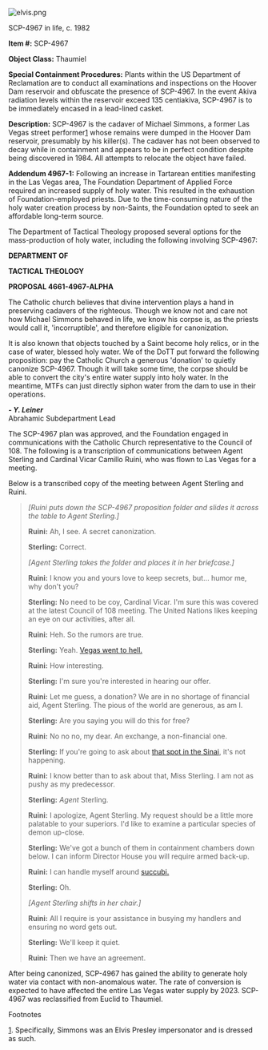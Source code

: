 ![elvis.png](http://scp-wiki.wdfiles.com/local--files/scp-4967/elvis.png)

SCP-4967 in life, c. 1982

**Item #:** SCP-4967

**Object Class:** Thaumiel

**Special Containment Procedures:** Plants within the US Department of Reclamation are to conduct all examinations and inspections on the Hoover Dam reservoir and obfuscate the presence of SCP-4967. In the event Akiva radiation levels within the reservoir exceed 135 centiakiva, SCP-4967 is to be immediately encased in a lead-lined casket.

**Description:** SCP-4967 is the cadaver of Michael Simmons, a former Las Vegas street performer[1](javascript:;) whose remains were dumped in the Hoover Dam reservoir, presumably by his killer(s). The cadaver has not been observed to decay while in containment and appears to be in perfect condition despite being discovered in 1984. All attempts to relocate the object have failed.

**Addendum 4967-1:** Following an increase in Tartarean entities manifesting in the Las Vegas area, The Foundation Department of Applied Force required an increased supply of holy water. This resulted in the exhaustion of Foundation-employed priests. Due to the time-consuming nature of the holy water creation process by non-Saints, the Foundation opted to seek an affordable long-term source.

The Department of Tactical Theology proposed several options for the mass-production of holy water, including the following involving SCP-4967:

  
**DEPARTMENT OF**

**TACTICAL THEOLOGY**

**PROPOSAL 4661-4967-ALPHA**

The Catholic church believes that divine intervention plays a hand in preserving cadavers of the righteous. Though we know not and care not how Michael Simmons behaved in life, we know his corpse is, as the priests would call it, 'incorruptible', and therefore eligible for canonization.  
  
It is also known that objects touched by a Saint become holy relics, or in the case of water, blessed holy water. We of the DoTT put forward the following proposition: pay the Catholic Church a generous 'donation' to quietly canonize SCP-4967. Though it will take some time, the corpse should be able to convert the city's entire water supply into holy water. In the meantime, MTFs can just directly siphon water from the dam to use in their operations.

**_\- Y. Leiner_**  
Abrahamic Subdepartment Lead  

The SCP-4967 plan was approved, and the Foundation engaged in communications with the Catholic Church representative to the Council of 108. The following is a transcription of communications between Agent Sterling and Cardinal Vicar Camillo Ruini, who was flown to Las Vegas for a meeting.

Below is a transcribed copy of the meeting between Agent Sterling and Ruini.

> **<BEGIN LOG>**
> 
> _\[Ruini puts down the SCP-4967 proposition folder and slides it across the table to Agent Sterling.\]_
> 
> **Ruini:** Ah, I see. A secret canonization.
> 
> **Sterling:** Correct.
> 
> _\[Agent Sterling takes the folder and places it in her briefcase.\]_
> 
> **Ruini:** I know you and yours love to keep secrets, but… humor me, why don't you?
> 
> **Sterling:** No need to be coy, Cardinal Vicar. I'm sure this was covered at the latest Council of 108 meeting. The United Nations likes keeping an eye on our activities, after all.
> 
> **Ruini:** Heh. So the rumors are true.
> 
> **Sterling:** Yeah. [Vegas went to hell.](/scp-4661)
> 
> **Ruini:** How interesting.
> 
> **Sterling:** I'm sure you're interested in hearing our offer.
> 
> **Ruini:** Let me guess, a donation? We are in no shortage of financial aid, Agent Sterling. The pious of the world are generous, as am I.
> 
> **Sterling:** Are you saying you will do this for free?
> 
> **Ruini:** No no no, my dear. An exchange, a non-financial one.
> 
> **Sterling:** If you're going to ask about [that spot in the Sinai](/spikebrennan-s-proposal), it's not happening.
> 
> **Ruini:** I know better than to ask about that, Miss Sterling. I am not as pushy as my predecessor.
> 
> **Sterling:** _Agent_ Sterling.
> 
> **Ruini:** I apologize, Agent Sterling. My request should be a little more palatable to your superiors. I'd like to examine a particular species of demon up-close.
> 
> **Sterling:** We've got a bunch of them in containment chambers down below. I can inform Director House you will require armed back-up.
> 
> **Ruini:** I can handle myself around [succubi.](/scp-5690)
> 
> **Sterling:** Oh.
> 
> _\[Agent Sterling shifts in her chair.\]_
> 
> **Ruini:** All I require is your assistance in busying my handlers and ensuring no word gets out.
> 
> **Sterling:** We'll keep it quiet.
> 
> **Ruini:** Then we have an agreement.
> 
> **<END LOG>**

After being canonized, SCP-4967 has gained the ability to generate holy water via contact with non-anomalous water. The rate of conversion is expected to have affected the entire Las Vegas water supply by 2023. SCP-4967 was reclassified from Euclid to Thaumiel.

Footnotes

[1](javascript:;). Specifically, Simmons was an Elvis Presley impersonator and is dressed as such.